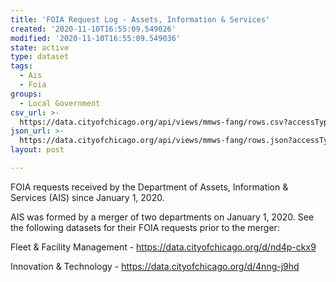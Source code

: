 ```yaml
---
title: 'FOIA Request Log - Assets, Information & Services'
created: '2020-11-10T16:55:09.549026'
modified: '2020-11-10T16:55:09.549036'
state: active
type: dataset
tags:
  - Ais
  - Foia
groups:
  - Local Government
csv_url: >-
  https://data.cityofchicago.org/api/views/mmws-fang/rows.csv?accessType=DOWNLOAD
json_url: >-
  https://data.cityofchicago.org/api/views/mmws-fang/rows.json?accessType=DOWNLOAD
layout: post

---
```

FOIA requests received by the Department of Assets, Information & Services (AIS) since January 1, 2020.

AIS was formed by a merger of two departments on January 1, 2020. See the following datasets for their FOIA requests prior to the merger:

Fleet & Facility Management - https://data.cityofchicago.org/d/nd4p-ckx9

Innovation & Technology - https://data.cityofchicago.org/d/4nng-j9hd
